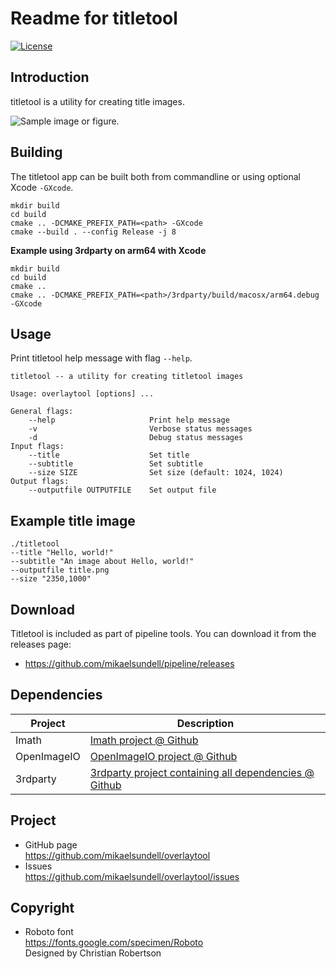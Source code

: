 Readme for titletool
==================

[![License](https://img.shields.io/badge/license-BSD%203--Clause-blue.svg?style=flat-square)](https://github.com/mikaelsundell/titletool/blob/master/README.md)

Introduction
------------

titletool is a utility for creating title images.

![Sample image or figure.](images/image.png 'it8tool')

Building
--------

The titletool app can be built both from commandline or using optional Xcode `-GXcode`.

```shell
mkdir build
cd build
cmake .. -DCMAKE_PREFIX_PATH=<path> -GXcode
cmake --build . --config Release -j 8
```

**Example using 3rdparty on arm64 with Xcode**

```shell
mkdir build
cd build
cmake ..
cmake .. -DCMAKE_PREFIX_PATH=<path>/3rdparty/build/macosx/arm64.debug -GXcode
```

Usage
-----

Print titletool help message with flag ```--help```.

```shell
titletool -- a utility for creating titletool images

Usage: overlaytool [options] ...

General flags:
    --help                     Print help message
    -v                         Verbose status messages
    -d                         Debug status messages
Input flags:
    --title                    Set title
    --subtitle                 Set subtitle
    --size SIZE                Set size (default: 1024, 1024)
Output flags:
    --outputfile OUTPUTFILE    Set output file
```

Example title image
--------

```shell
./titletool
--title "Hello, world!"
--subtitle "An image about Hello, world!"
--outputfile title.png 
--size "2350,1000" 
```

Download
---------

Titletool is included as part of pipeline tools. You can download it from the releases page:

* https://github.com/mikaelsundell/pipeline/releases

Dependencies
-------------

| Project     | Description |
| ----------- | ----------- |
| Imath       | [Imath project @ Github](https://github.com/AcademySoftwareFoundation/Imath)
| OpenImageIO | [OpenImageIO project @ Github](https://github.com/OpenImageIO/oiio)
| 3rdparty    | [3rdparty project containing all dependencies @ Github](https://github.com/mikaelsundell/3rdparty)

Project
-------------

* GitHub page   
https://github.com/mikaelsundell/overlaytool
* Issues   
https://github.com/mikaelsundell/overlaytool/issues

Copyright
---------

* Roboto font   
https://fonts.google.com/specimen/Roboto   
Designed by Christian Robertson
